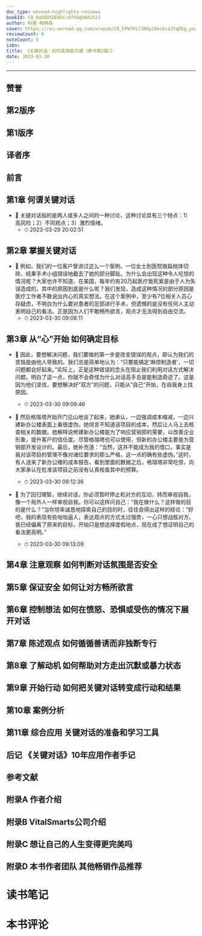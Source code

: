 ```yaml
---
doc_type: weread-highlights-reviews
bookId: CB_6ohDD5DEA5Cc6fS6gbBdz52J
author: 科里·帕特森
cover: https://res.weread.qq.com/wrepub/CB_EPW7Hi7JNGyi6ei6ca2tqDEg_parsecover
reviewCount: 0
noteCount: 5
isbn: 
title: 《关键对话：如何高效能沟通（原书第2版）》
date: 2023-03-30
---
```


---


## 赞誉

## 第2版序

## 第1版序

## 译者序

## 前言

## 第1章 何谓关键对话


- 📌 关键对话指的是两人或多人之间的一种讨论，这种讨论具有三个特点：1）高风险；2）不同观点；3）激烈情绪。 
    - ⏱ 2023-03-29 20:02:51 
## 第2章 掌握关键对话


- 📌 例如，我们的一位客户曾讲过这么一个案例。一位女士到医院做扁桃体切除，结果手术小组错误地截去了她的部分脚趾。为什么会出现这种令人吃惊的情况呢？大家也许不知道，在美国，每年约有20万起医疗致死案是由于人为失误造成的，其中的原因到底是什么呢？我们发现，造成这种情况的部分原因是医疗工作者不敢说出内心的真实想法。在这个案例中，至少有7位相关人员心存疑虑，不明白为什么要对患者的足部进行手术，但遗憾的是没有任何人主动表明自己的看法。正是因为人们不敢畅所欲言，观点才无法得到自由交流。 
    - ⏱ 2023-03-30 09:08:11 
## 第3章 从“心”开始 如何确定目标


- 📌 因此，要想解决问题，我们要做的第一步是改变错误的观点，即认为我们的苦恼是由他人导致的。我们总是简单地认为：“只要能搞定‘麻烦制造者’，一切问题都会好起来。”实际上，正是这种错误的念头在阻止我们利用对话方式解决问题。明白了这一点，你就不会奇怪为什么对话高手总是能制造奇迹了。这是因为他们坚信，要想解决好“双方”的问题，只能从“自己”开始，在自我身上找原因。 
    - ⏱ 2023-03-30 09:09:46 

- 📌 然后格瑞塔开始开门见山地谈了起来，她承认，一边强调成本缩减，一边兴建新办公楼表面上看很虚伪。她坦言不知道该项目的成本，然后让人马上去核查相关的数据。她解释说修建新办公楼是为了响应营销部的需要，以改善企业形象，提升客户的信任度。尽管格瑞塔也可以使用，但新的办公楼主要是为营销部开发设计的。最后，她补充道：“当然，这并不能成为我的借口，事实是我对该项目的管理不像对诸位要求的那么严格，这一点的确有些虚伪。”这时，有人送来了新办公楼的成本报告，看到里面的数据之后，格瑞塔非常吃惊，向大家承认在批准该项目之前没有认真核查其中的预算。 
    - ⏱ 2023-03-30 09:12:36 

- 📌 为了回归理智，继续对话，你必须暂时停止和对方的互动，转而审视自我，像一个局外人一样审视自我。你可以这样问自己：“我在做什么？这样做的目的是什么？”当你坦率诚恳地探索自己的目的时，往往会得出这样的结论：“好吧，我的表现有些咄咄逼人，表达观点的方式太过强势，一心只想战胜对方。我已经偏离了原来的目标，开始只是想选择度假地点，现在成了想证明自己的看法更高明。” 
    - ⏱ 2023-03-30 09:13:09 
## 第4章 注意观察 如何判断对话氛围是否安全

## 第5章 保证安全 如何让对方畅所欲言

## 第6章 控制想法 如何在愤怒、恐惧或受伤的情况下展开对话

## 第7章 陈述观点 如何循循善诱而非独断专行

## 第8章 了解动机 如何帮助对方走出沉默或暴力状态

## 第9章 开始行动 如何把关键对话转变成行动和结果

## 第10章 案例分析

## 第11章 综合应用 关键对话的准备和学习工具

## 后记 《关键对话》10年应用作者手记

## 参考文献

## 附录A 作者介绍

## 附录B VitalSmarts公司介绍

## 附录C 想让自己的人生变得更完美吗

## 附录D 本书作者团队 其他畅销作品推荐


# 读书笔记


# 本书评论

